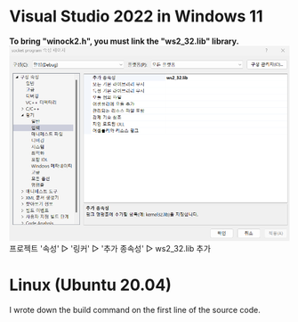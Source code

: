 # Visual Studio 2022 in Windows 11
**To bring "winock2.h", you must link the "ws2_32.lib" library.**   
![windows setting](./windows_setting.png)   
프로젝트 '속성' ▷ '링커' ▷ '추가 종속성' ▷ ws2_32.lib 추가   

# Linux (Ubuntu 20.04)
I wrote down the build command on the first line of the source code.
